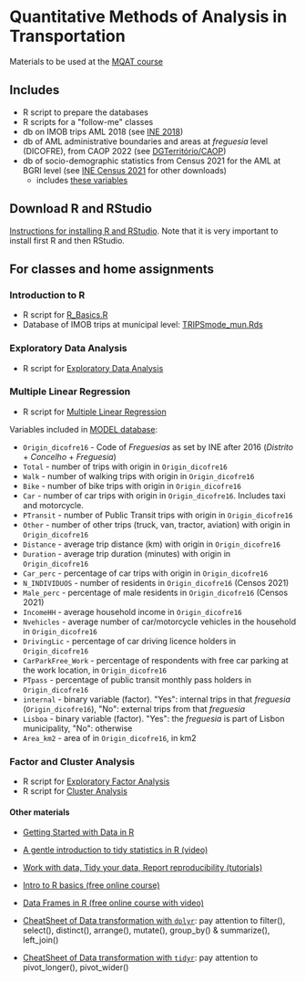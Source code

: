# Quantitative Methods of Analysis in Transportation 
Materials to be used at the [MQAT course](https://fenix.tecnico.ulisboa.pt/disciplinas/MQAT11/2024-2025/1-semestre)

## Includes

* R script to prepare the databases
* R scripts for a "follow-me" classes
* db on IMOB trips AML 2018 (see [INE 2018](https://www.ine.pt/xportal/xmain?xpid=INE&xpgid=ine_publicacoes&PUBLICACOESpub_boui=349495406&PUBLICACOESmodo=2&&fbclid=IwAR2QzUZK0mUSEdKySZe1HqmObblKWR62vIyVhtVAAxrQhyNllna-DDfp2bk&xlang=pt))
* db of AML administrative boundaries and areas at _freguesia_ level (DICOFRE), from CAOP 2022 (see [DGTerritório/CAOP](https://www.dgterritorio.gov.pt/cartografia/cartografia-tematica/caop))
* db of socio-demographic statistics from Census 2021 for the AML at BGRI level (see [INE Census 2021](https://mapas.ine.pt/download/index2021.phtml) for other downloads)
    * includes [these variables](https://mapas.ine.pt/download/C2021_FSINTESE_VARIAVEIS.csv)

## Download R and RStudio

[Instructions for installing R and RStudio](Software_install.md). Note that it is very important to install first R and then RStudio. 
    
## For classes and home assignments

### Introduction to R

* R script for [R_Basics.R](https://github.com/U-Shift/MQAT/blob/main/code/classroom/R_Basics.R)
* Database of IMOB trips at municipal level: [TRIPSmode_mun.Rds](https://github.com/U-Shift/MQAT/raw/main/data/TRIPSmode_mun.Rds)

### Exploratory Data Analysis

* R script for [Exploratory Data Analysis](ExploratoryDataAnalysis.R)

### Multiple Linear Regression

* R script for [Multiple Linear Regression](code/MultipleLinearRegression.R)

Variables included in [MODEL database](https://github.com/U-Shift/MQAT/blob/main/data/IMOBmodel.Rda):

* `Origin_dicofre16` - Code of _Freguesias_ as set by INE after 2016 (_Distrito_ + _Concelho_ + _Freguesia_)
* `Total` - number of trips with origin in `Origin_dicofre16`
* `Walk` - number of walking trips with origin in `Origin_dicofre16`
* `Bike` - number of bike trips with origin in `Origin_dicofre16`
* `Car` - number of car trips with origin in `Origin_dicofre16`. Includes taxi and motorcycle.
* `PTransit` - number of Public Transit trips with origin in `Origin_dicofre16`
* `Other` - number of other trips (truck, van, tractor, aviation) with origin in `Origin_dicofre16`
* `Distance` - average trip distance (km) with origin in `Origin_dicofre16`
* `Duration` - average trip duration (minutes) with origin in `Origin_dicofre16`
* `Car_perc` - percentage of car trips with origin in `Origin_dicofre16`
* `N_INDIVIDUOS` - number of residents in `Origin_dicofre16` (Censos 2021)
* `Male_perc` - percentage of male residents in `Origin_dicofre16` (Censos 2021)
* `IncomeHH` - average household income in `Origin_dicofre16`
* `Nvehicles` - average number of car/motorcycle vehicles in the household in `Origin_dicofre16`
* `DrivingLic` - percentage of car driving licence holders in `Origin_dicofre16`
* `CarParkFree_Work` - percentage of respondents with free car parking at the work location, in `Origin_dicofre16`
* `PTpass` - percentage of public transit monthly pass holders in `Origin_dicofre16`
* `internal` - binary variable (factor). "Yes": internal trips in that _freguesia_ (`Origin_dicofre16`), "No": external trips from that _freguesia_
* `Lisboa` - binary variable (factor). "Yes": the _freguesia_ is part of Lisbon municipality, "No": otherwise
* `Area_km2` - area of in `Origin_dicofre16`, in km2

### Factor and Cluster Analysis

* R script for [Exploratory Factor Analysis](https://github.com/U-Shift/Transport-Demand-Modelling/blob/master/3-FactorAnalysis.md)
* R script for [Cluster Analysis](https://github.com/U-Shift/Transport-Demand-Modelling/blob/master/4-ClusterAnalysis.md)

#### Other materials

* [Getting Started with Data in R](https://moderndive.netlify.app/1-getting-started.html)
* [A gentle introduction to tidy statistics in R (video)](https://posit.co/resources/videos/a-gentle-introduction-to-tidy-statistics-in-r/)
* [Work with data, Tidy your data, Report reproducibility (tutorials)](https://posit.cloud/learn/primers)
* [Intro to R basics (free online course)](https://www.datacamp.com/courses/free-introduction-to-r)
* [Data Frames in R (free online course with video)](https://www.classcentral.com/classroom/youtube-free-r-training-data-frames-in-r-91879)

* [CheatSheet of Data transformation with `dplyr`](https://rstudio.github.io/cheatsheets/data-transformation.pdf): pay attention to filter(), select(), distinct(), arrange(), mutate(), group_by() & summarize(), left_join()
* [CheatSheet of Data transformation with `tidyr`](https://rstudio.github.io/cheatsheets/tidyr.pdf): pay attention to pivot_longer(), pivot_wider()